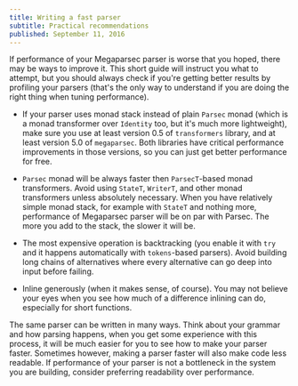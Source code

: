 ```yaml
---
title: Writing a fast parser
subtitle: Practical recommendations
published: September 11, 2016
---
```


If performance of your Megaparsec parser is worse that you hoped, there may
be ways to improve it. This short guide will instruct you what to attempt,
but you should always check if you're getting better results by profiling
your parsers (that's the only way to understand if you are doing the right
thing when tuning performance).

* If your parser uses monad stack instead of plain `Parsec` monad (which is
  a monad transformer over `Identity` too, but it's much more lightweight),
  make sure you use at least version 0.5 of `transformers` library, and at
  least version 5.0 of `megaparsec`. Both libraries have critical
  performance improvements in those versions, so you can just get better
  performance for free.

* `Parsec` monad will be always faster then `ParsecT`-based monad
  transformers. Avoid using `StateT`, `WriterT`, and other monad
  transformers unless absolutely necessary. When you have relatively simple
  monad stack, for example with `StateT` and nothing more, performance of
  Megaparsec parser will be on par with Parsec. The more you add to the
  stack, the slower it will be.

* The most expensive operation is backtracking (you enable it with `try` and
  it happens automatically with `tokens`-based parsers). Avoid building long
  chains of alternatives where every alternative can go deep into input
  before failing.

* Inline generously (when it makes sense, of course). You may not believe
  your eyes when you see how much of a difference inlining can do,
  especially for short functions.

The same parser can be written in many ways. Think about your grammar and
how parsing happens, when you get some experience with this process, it will
be much easier for you to see how to make your parser faster. Sometimes
however, making a parser faster will also make code less readable. If
performance of your parser is not a bottleneck in the system you are
building, consider preferring readability over performance.
